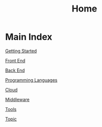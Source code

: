 ﻿---
title: Home
---
# Main Index
[Getting Started](./master/getting-started/README.md)

[Front End](./master/frontend/README.md)

[Back End](./master/backend/README.md)

[Programming Languages](./master/programming-languages/README.md)

[Cloud](./master/cloud/README.md)

[Middleware](./master/middleware/README.md)

[Tools](./master/tools/README.md)

[Topic](./master/note/README.md)

